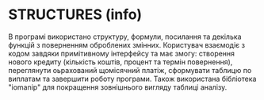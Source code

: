 # STRUCTURES (info)

В програмі використано структуру, формули, посилання та декілька функцій з поверненням оброблених змінних. Користувач взаємодіє з кодом завдяки примітивному інтерфейсу та має змогу: створення нового кредиту (кількість коштів, процент та термін повернення), переглянути оьрахований щомісячний платіж, сформувати таблицю по виплатам та завершити роботу програми. Також використана бібліотека "iomanip" для покращення зовнішнього вигляду таблиці аналізу. 
